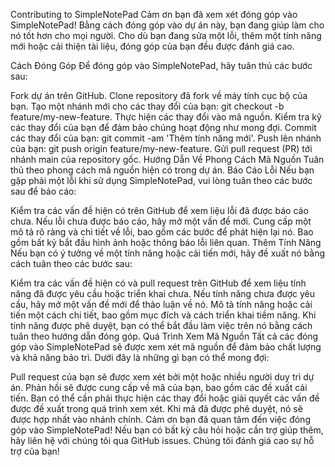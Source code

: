 Contributing to SimpleNotePad
Cảm ơn bạn đã xem xét đóng góp vào SimpleNotePad! Bằng cách đóng góp vào dự án này, bạn đang giúp làm cho nó tốt hơn cho mọi người. Cho dù bạn đang sửa một lỗi, thêm một tính năng mới hoặc cải thiện tài liệu, đóng góp của bạn đều được đánh giá cao.

Cách Đóng Góp
Để đóng góp vào SimpleNotePad, hãy tuân thủ các bước sau:

Fork dự án trên GitHub.
Clone repository đã fork về máy tính cục bộ của bạn.
Tạo một nhánh mới cho các thay đổi của bạn: git checkout -b feature/my-new-feature.
Thực hiện các thay đổi vào mã nguồn.
Kiểm tra kỹ các thay đổi của bạn để đảm bảo chúng hoạt động như mong đợi.
Commit các thay đổi của bạn: git commit -am 'Thêm tính năng mới'.
Push lên nhánh của bạn: git push origin feature/my-new-feature.
Gửi pull request (PR) tới nhánh main của repository gốc.
Hướng Dẫn Về Phong Cách Mã Nguồn
Tuân thủ theo phong cách mã nguồn hiện có trong dự án.
Báo Cáo Lỗi
Nếu bạn gặp phải một lỗi khi sử dụng SimpleNotePad, vui lòng tuân theo các bước sau để báo cáo:

Kiểm tra các vấn đề hiện có trên GitHub để xem liệu lỗi đã được báo cáo chưa.
Nếu lỗi chưa được báo cáo, hãy mở một vấn đề mới.
Cung cấp một mô tả rõ ràng và chi tiết về lỗi, bao gồm các bước để phát hiện lại nó.
Bao gồm bất kỳ bắt đầu hình ảnh hoặc thông báo lỗi liên quan.
Thêm Tính Năng
Nếu bạn có ý tưởng về một tính năng hoặc cải tiến mới, hãy đề xuất nó bằng cách tuân theo các bước sau:

Kiểm tra các vấn đề hiện có và pull request trên GitHub để xem liệu tính năng đã được yêu cầu hoặc triển khai chưa.
Nếu tính năng chưa được yêu cầu, hãy mở một vấn đề mới để thảo luận về nó.
Mô tả tính năng hoặc cải tiến một cách chi tiết, bao gồm mục đích và cách triển khai tiềm năng.
Khi tính năng được phê duyệt, bạn có thể bắt đầu làm việc trên nó bằng cách tuân theo hướng dẫn đóng góp.
Quá Trình Xem Mã Nguồn
Tất cả các đóng góp vào SimpleNotePad sẽ được xem xét mã nguồn để đảm bảo chất lượng và khả năng bảo trì. Dưới đây là những gì bạn có thể mong đợi:

Pull request của bạn sẽ được xem xét bởi một hoặc nhiều người duy trì dự án.
Phản hồi sẽ được cung cấp về mã của bạn, bao gồm các đề xuất cải tiến.
Bạn có thể cần phải thực hiện các thay đổi hoặc giải quyết các vấn đề được đề xuất trong quá trình xem xét.
Khi mã đã được phê duyệt, nó sẽ được hợp nhất vào nhánh chính.
Cảm ơn bạn đã quan tâm đến việc đóng góp vào SimpleNotePad! Nếu bạn có bất kỳ câu hỏi hoặc cần trợ giúp thêm, hãy liên hệ với chúng tôi qua GitHub issues. Chúng tôi đánh giá cao sự hỗ trợ của bạn!
